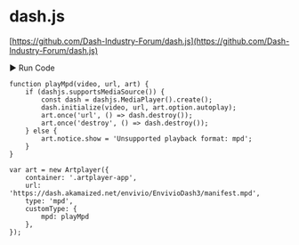 # dash.js

[https://github.com/Dash-Industry-Forum/dash.js](https://github.com/Dash-Industry-Forum/dash.js)

<div className="run-code" data-libs="https://cdnjs.cloudflare.com/ajax/libs/dashjs/4.5.2/dash.all.min.js">
    ▶ Run Code
</div>

```js{15-18}
function playMpd(video, url, art) {
    if (dashjs.supportsMediaSource()) {
        const dash = dashjs.MediaPlayer().create();
        dash.initialize(video, url, art.option.autoplay);
        art.once('url', () => dash.destroy());
        art.once('destroy', () => dash.destroy());
    } else {
        art.notice.show = 'Unsupported playback format: mpd';
    }
}

var art = new Artplayer({
    container: '.artplayer-app',
    url: 'https://dash.akamaized.net/envivio/EnvivioDash3/manifest.mpd',
    type: 'mpd',
    customType: {
        mpd: playMpd
    },
});
```